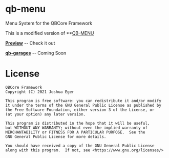 # qb-menu
Menu System for the QBCore Framework

This is a modified version of **[QB-MENU](https://github.com/qbcore-framework/qb-menu)

**[Preview](https://youtu.be/dDNq-PfyDEo)** -- Check it out

**[qb-garages](https://github.com/KwalaGamer/qb-garages)** -- Coming Soon

# License

    QBCore Framework
    Copyright (C) 2021 Joshua Eger

    This program is free software: you can redistribute it and/or modify
    it under the terms of the GNU General Public License as published by
    the Free Software Foundation, either version 3 of the License, or
    (at your option) any later version.

    This program is distributed in the hope that it will be useful,
    but WITHOUT ANY WARRANTY; without even the implied warranty of
    MERCHANTABILITY or FITNESS FOR A PARTICULAR PURPOSE.  See the
    GNU General Public License for more details.

    You should have received a copy of the GNU General Public License
    along with this program.  If not, see <https://www.gnu.org/licenses/>
